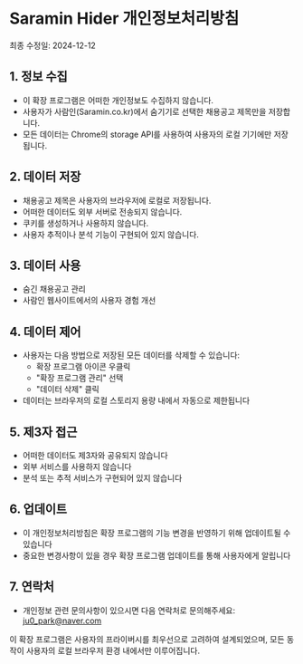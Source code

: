 # Saramin Hider 개인정보처리방침

최종 수정일: 2024-12-12

## 1. 정보 수집
- 이 확장 프로그램은 어떠한 개인정보도 수집하지 않습니다.
- 사용자가 사람인(Saramin.co.kr)에서 숨기기로 선택한 채용공고 제목만을 저장합니다.
- 모든 데이터는 Chrome의 storage API를 사용하여 사용자의 로컬 기기에만 저장됩니다.

## 2. 데이터 저장
- 채용공고 제목은 사용자의 브라우저에 로컬로 저장됩니다.
- 어떠한 데이터도 외부 서버로 전송되지 않습니다.
- 쿠키를 생성하거나 사용하지 않습니다.
- 사용자 추적이나 분석 기능이 구현되어 있지 않습니다.

## 3. 데이터 사용
  * 숨긴 채용공고 관리
  * 사람인 웹사이트에서의 사용자 경험 개선

## 4. 데이터 제어
- 사용자는 다음 방법으로 저장된 모든 데이터를 삭제할 수 있습니다:
  * 확장 프로그램 아이콘 우클릭
  * "확장 프로그램 관리" 선택
  * "데이터 삭제" 클릭
- 데이터는 브라우저의 로컬 스토리지 용량 내에서 자동으로 제한됩니다

## 5. 제3자 접근
- 어떠한 데이터도 제3자와 공유되지 않습니다
- 외부 서비스를 사용하지 않습니다
- 분석 또는 추적 서비스가 구현되어 있지 않습니다

## 6. 업데이트
- 이 개인정보처리방침은 확장 프로그램의 기능 변경을 반영하기 위해 업데이트될 수 있습니다
- 중요한 변경사항이 있을 경우 확장 프로그램 업데이트를 통해 사용자에게 알립니다

## 7. 연락처
- 개인정보 관련 문의사항이 있으시면 다음 연락처로 문의해주세요: ju0_park@naver.com

이 확장 프로그램은 사용자의 프라이버시를 최우선으로 고려하여 설계되었으며, 모든 동작이 사용자의 로컬 브라우저 환경 내에서만 이루어집니다.
